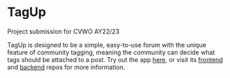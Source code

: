 # TagUp
Project submission for CVWO AY22/23

TagUp is designed to be a simple, easy-to-use forum with the unique feature of community tagging, meaning the community can decide what tags should be attached to a post.
Try out the app [here](https://tagup.onrender.com/), or visit its [frontend](https://github.com/lshaoqin/CVWO_frontend) and [backend](https://github.com/lshaoqin/cvwo_forum_backend) repos for more information.
